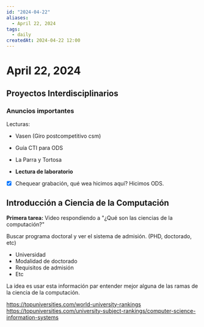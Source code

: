 ```yaml
---
id: "2024-04-22"
aliases:
  - April 22, 2024
tags:
  - daily
createdAt: 2024-04-22 12:00
---
```


# April 22, 2024

## Proyectos Interdisciplinarios

### Anuncios importantes

Lecturas:

- Vasen (Giro postcompetitivo csm)

- Guía CTI para ODS

- La Parra y Tortosa

- **Lectura de laboratorio**

- [x] Chequear grabación, qué wea hicimos aquí?
  Hicimos ODS.

## Introducción a Ciencia de la Computación

**Primera tarea:** Video respondiendo a "¿Qué son las ciencias de la computación?"

Buscar programa doctoral y ver el sistema de admisión. (PHD, doctorado, etc)

- Universidad
- Modalidad de doctorado
- Requisitos de admisión
- Etc

La idea es usar esta información par entender mejor alguna de las ramas de la ciencia de la computación.

https://topuniversities.com/world-university-rankings
https://topuniversities.com/university-subject-rankings/computer-science-information-systems
